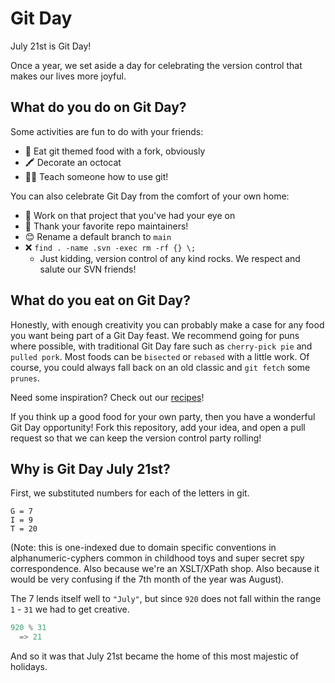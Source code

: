 # Git Day

July 21st is Git Day!

Once a year, we set aside a day for celebrating the version control that makes our lives more joyful.

## What do you do on Git Day?

Some activities are fun to do with your friends:

- 🍒 Eat git themed food with a fork, obviously
- 🖍️ Decorate an octocat
- 🧑‍🏫 Teach someone how to use git!

You can also celebrate Git Day from the comfort of your own home:

- 🍴 Work on that project that you've had your eye on
- 🙏 Thank your favorite repo maintainers!
- 😊 Rename a default branch to `main`
- ❌ `find . -name .svn -exec rm -rf {} \;`
  - Just kidding, version control of any kind rocks. We respect and salute our SVN friends!

## What do you eat on Git Day?

Honestly, with enough creativity you can probably make a case for any food you want being part of a Git Day feast. We recommend going for puns where possible, with traditional Git Day fare such as `cherry-pick pie` and `pulled pork`. Most foods can be `bisected` or `rebased` with a little work. Of course, you could always fall back on an old classic and `git fetch` some `prunes`.

Need some inspiration?  Check out our [recipes](/recipes/README.md)!

If you think up a good food for your own party, then you have a wonderful Git Day opportunity! Fork this repository, add your idea, and open a pull request so that we can keep the version control party rolling!

## Why is Git Day July 21st?

First, we substituted numbers for each of the letters in git.

```
G = 7
I = 9
T = 20
```

(Note: this is one-indexed due to domain specific conventions in alphanumeric-cyphers common in childhood toys and super secret spy correspondence.  Also because we're an XSLT/XPath shop. Also because it would be very confusing if the 7th month of the year was August).

The 7 lends itself well to `"July"`, but since `920` does not fall within the range `1` - `31` we had to get creative.

```python
920 % 31
  => 21
```

And so it was that July 21st became the home of this most majestic of holidays.

